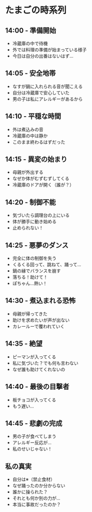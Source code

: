 # たまごの時系列

## 14:00 - 準備開始
- 冷蔵庫の中で待機
- 外では料理の準備が始まっている様子
- 今日は自分の出番はないはず...

## 14:05 - 安全地帯
- なすが鍋に入れられる音が聞こえる
- 自分は冷蔵庫で安心していた
- 男の子は私にアレルギーがあるから

## 14:10 - 平穏な時間
- 外は煮込みの音
- 冷蔵庫の中は静か
- このまま終わるはずだった

## 14:15 - 異変の始まり
- 母親が外出する
- なぜか体がむずむずしてくる
- 冷蔵庫のドアが開く（誰が？）

## 14:20 - 制御不能
- 気づいたら調理台の上にいる
- 体が勝手に動き始める
- 止められない！

## 14:25 - 悪夢のダンス
- 完全に体の制御を失う
- くるくる回って、跳ねて、踊って...
- 鍋の縁でバランスを崩す
- 落ちる！助けて！
- ぽちゃん...熱い！

## 14:30 - 煮込まれる恐怖
- 母親が帰ってきた
- 助けを求めたいが声が出ない
- カレールーで覆われていく

## 14:35 - 絶望
- ピーマンが入ってくる
- 私に気づいた？でも何も言わない
- なぜ誰も助けてくれないの

## 14:40 - 最後の目撃者
- 板チョコが入ってくる
- もう遅い...

## 14:45 - 悲劇の完成
- 男の子が食べてしまう
- アレルギー反応が...
- 私のせいじゃない！

## 私の真実
- 自分は※（禁止食材）
- なぜ踊ったのか分からない
- 誰かに操られた？
- それとも何か別の力が...
- 本当に事故だったのか？
